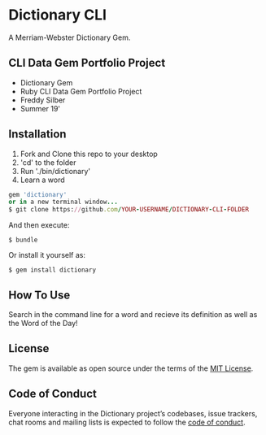 # Dictionary CLI
A Merriam-Webster Dictionary Gem.
## CLI Data Gem Portfolio Project

- Dictionary Gem
- Ruby CLI Data Gem Portfolio Project
- Freddy Silber 
- Summer 19'

## Installation

1. Fork and Clone this repo to your desktop
2. 'cd' to the folder
3. Run './bin/dictionary'
4. Learn a word

```ruby
gem 'dictionary' 
or in a new terminal window...
$ git clone https://github.com/YOUR-USERNAME/DICTIONARY-CLI-FOLDER
```

And then execute:

    $ bundle

Or install it yourself as:

    $ gem install dictionary

## How To Use

Search in the command line for a word and recieve its definition as well as the Word of the Day!
<!-- 
## Development

After checking out the repo, run `bin/setup` to install dependencies. Then, run `rake spec` to run the tests. You can also run `bin/console` for an interactive prompt that will allow you to experiment.

To install this gem onto your local machine, run `bundle exec rake install`. To release a new version, update the version number in `version.rb`, and then run `bundle exec rake release`, which will create a git tag for the version, push git commits and tags, and push the `.gem` file to [rubygems.org](https://rubygems.org).

## Contributing

Bug reports and pull requests are welcome on GitHub at https://github.com/[USERNAME]/dictionary. This project is intended to be a safe, welcoming space for collaboration, and contributors are expected to adhere to the [Contributor Covenant](http://contributor-covenant.org) code of conduct. -->

## License

The gem is available as open source under the terms of the [MIT License](https://opensource.org/licenses/MIT).

## Code of Conduct

Everyone interacting in the Dictionary project’s codebases, issue trackers, chat rooms and mailing lists is expected to follow the [code of conduct](https://github.com/[USERNAME]/dictionary/blob/master/CODE_OF_CONDUCT.md).
